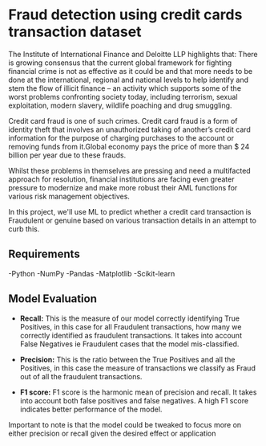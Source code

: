 # Fraud detection using credit cards transaction dataset

The Institute of International Finance and Deloitte LLP highlights that: There is growing consensus that the current global framework for fighting financial crime is not as effective as it could be and that more needs to be done at the international, regional and national levels to help identify and stem the flow of illicit finance – an activity which supports some of the worst problems confronting society today, including terrorism, sexual exploitation, modern slavery, wildlife poaching and drug smuggling.

Credit card fraud is one of such crimes. Credit card fraud is a form of identity theft that involves an unauthorized taking of another’s credit card information for the purpose of charging purchases to the account or removing funds from it.Global economy pays the price of more than $ 24 billion per year due to these frauds.

Whilst these problems in themselves are pressing and need a multifacted approach for resolution, financial institutions are facing even greater pressure to modernize and make more robust their AML functions for various risk management objectives.

In this project, we'll use ML to predict whether a credit card transaction is Fraudulent or genuine based on various transaction details in an attempt to curb this.

## Requirements

-Python
-NumPy
-Pandas
-Matplotlib
-Scikit-learn

## Model Evaluation

- **Recall:** This is the measure of our model correctly identifying True Positives, in this case for all Fraudulent transactions, how many we correctly identified as fraudulent transactions. It takes into account False Negatives ie Fraudulent cases that the model mis-classified.

- **Precision:** This is the ratio between the True Positives and all the Positives, in this case the measure of transactions we classify as Fraud out of all the fraudulent transactions.

- **F1 score:** F1 score is the harmonic mean of precision and recall. It takes into account both false positives and false negatives. A high F1 score indicates better performance of the model.

Important to note is that the model could be tweaked to focus more on either precision or recall given the desired effect or application

